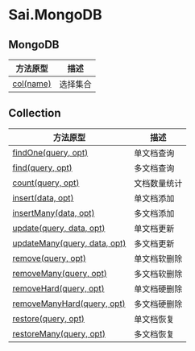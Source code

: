 # Sai.MongoDB


## MongoDB
| 方法原型 | 描述 |
| --- | --- |
| [col(name)](#col) | 选择集合 |


## Collection
| 方法原型 | 描述 |
| --- | --- |
| [findOne(query, opt)](#findOne)               | 单文档查询 |
| [find(query, opt)](#find)                     | 多文档查询 |
| [count(query, opt)](#count)                   | 文档数量统计 |
| [insert(data, opt)](#insert)                  | 单文档添加 |
| [insertMany(data, opt)](#insertMany)          | 多文档添加 |
| [update(query, data, opt)](#update)           | 单文档更新 |
| [updateMany(query, data, opt)](#updateMany)   | 多文档更新 |
| [remove(query, opt)](#remove)                 | 单文档软删除 |
| [removeMany(query, opt)](#removeMany)         | 多文档软删除 |
| [removeHard(query, opt)](#removeHard)         | 单文档硬删除 |
| [removeManyHard(query, opt)](#removeManyHard) | 多文档硬删除 |
| [restore(query, opt)](#restore)               | 单文档恢复 |
| [restoreMany(query, opt)](#restoreMany)       | 多文档恢复 |